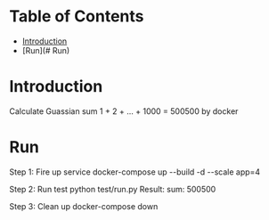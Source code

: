 # Table of Contents
- [Introduction](#introduction)
- [Run](# Run)

# Introduction

Calculate Guassian sum 1 + 2 + ... + 1000 = 500500 by docker

# Run
Step 1: Fire up service
docker-compose up --build -d --scale app=4

Step 2: Run test
python test/run.py
Result:
sum: 500500

Step 3: Clean up
docker-compose down
